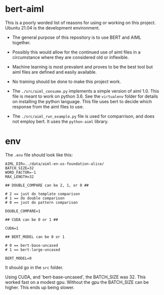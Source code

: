 # bert-aiml

This is a poorly worded list of reasons for using or working on this project. Ubuntu 21.04 is the development environment.

* The general purpose of this repository is to use BERT and AIML together. 

* Possibly this would allow for the continued use of aiml files in a circumstance where they are considered old or inflexible. 

* Machine learning is most prevalent and proves to be the best tool but aiml files are defined and easily available.

* No training should be done to make this project work.

* The `./src/aiml_consume.py` implements a simple version of aiml 1.0. This file is meant to work on python 3.6. See the `virtualenv` folder for details on installing the python language. This file uses bert to decide which response from the aiml files to use.

* The `./src/aiml_run_example.py` file is used for comparrison, and does not employ bert. It uses the `python-aiml` library.

# env
The `.env` file should look like this:

```
AIML_DIR=../data/aiml-en-us-foundation-alice/
BATCH_SIZE=32
WORD_FACTOR=-1
MAX_LENGTH=32

## DOUBLE_COMPARE can be 2, 1, or 0 ##

# 2 == just do template comparison
# 1 == do double comparison
# 0 == just do pattern comparison

DOUBLE_COMPARE=1

## CUDA can be 0 or 1 ##

CUDA=1

## BERT_MODEL can be 0 or 1

# 0 == bert-base-uncased
# 1 == bert-large-uncased

BERT_MODEL=0
```

It should go in the `src` folder.

Using CUDA, and 'bert-base-uncased', the BATCH_SIZE was 32. This worked fast on a modest gpu. Without the gpu the BATCH_SIZE can be higher. This ends up being slower.